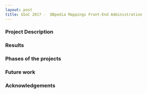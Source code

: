 ```yaml
---
layout: post
title: GSoC 2017 -  DBpedia Mappings Front-End Administration
---
```


### Project Description

### Results

### Phases of the projects

### Future work

### Acknowledgements



